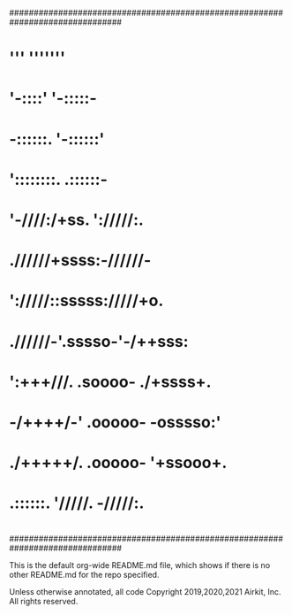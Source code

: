 ###############################################################################
#                                                                             #
#                                    '''         '''''''                      #
#                                 '-::::'      '-:::::-                       #
#                                -::::::.    '-::::::'                        #
#                              '::::::::.   .::::::-                          #
#                            '-////:/+ss. '://///:.                           #
#                           .//////+ssss:-//////-                             #
#                         '://///::sssss://///+o.                             #
#                        .//////-'.sssso-'-/++sss:                            #
#                      ':+++///.  .soooo-  ./+ssss+.                          #
#                     -/++++/-'   .ooooo-    -osssso:'                        #
#                   ./+++++/.     .ooooo-     '+ssooo+.                       #
#                  .::::::.       '/////.       -/////:.                      #
#                                                                             #
#                                                                             #
###############################################################################

This is the default org-wide README.md file, which shows if there is no other README.md for the repo specified. 

Unless otherwise annotated, all code Copyright 2019,2020,2021 Airkit, Inc.
All rights reserved. 
